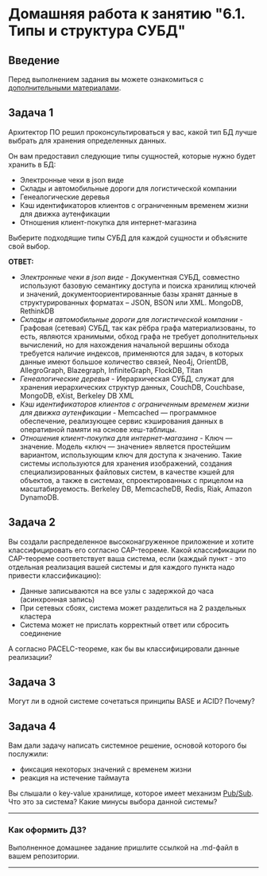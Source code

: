 # Домашняя работа к занятию "6.1. Типы и структура СУБД"

## Введение

Перед выполнением задания вы можете ознакомиться с
[дополнительными материалами](https://github.com/netology-code/virt-homeworks/tree/master/additional/README.md).

## Задача 1

Архитектор ПО решил проконсультироваться у вас, какой тип БД
лучше выбрать для хранения определенных данных.

Он вам предоставил следующие типы сущностей, которые нужно будет хранить в БД:

- Электронные чеки в json виде
- Склады и автомобильные дороги для логистической компании
- Генеалогические деревья
- Кэш идентификаторов клиентов с ограниченным временем жизни для движка аутенфикации
- Отношения клиент-покупка для интернет-магазина

Выберите подходящие типы СУБД для каждой сущности и объясните свой выбор.  

__ОТВЕТ:__

- *Электронные чеки в json виде* - Документная СУБД, совместно используют базовую семантику доступа и поиска хранилищ ключей и значений, документоориентированные базы хранят данные в структурированных форматах – JSON, BSON или XML. MongoDB, RethinkDB
- *Склады и автомобильные дороги для логистической компании* - Графовая (сетевая) СУБД, так как рёбра графа материализованы, то есть, являются хранимыми, обход графа не требует дополнительных вычислений, но для нахождения начальной вершины обхода требуется наличие индексов, применяются для задач, в которых данные имеют большое количество связей, Neo4j, OrientDB, AllegroGraph, Blazegraph, InfiniteGraph, FlockDB, Titan
- *Генеалогические деревья* - Иерархическая СУБД, служат для хранения иерархических структур данных, CouchDB, Couchbase, MongoDB, eXist, Berkeley DB XML
- *Кэш идентификаторов клиентов с ограниченным временем жизни для движка аутенфикации* - Memcached — программное обеспечение, реализующее сервис кэширования данных в оперативной памяти на основе хеш-таблицы.
- *Отношения клиент-покупка для интернет-магазина* - Ключ — значение. Модель «ключ — значение» является простейшим вариантом, использующим ключ для доступа к значению. Такие системы используются для хранения изображений, создания специализированных файловых систем, в качестве кэшей для объектов, а также в системах, спроектированных с прицелом на масштабируемость. Berkeley DB, MemcacheDB, Redis, Riak, Amazon DynamoDB.

## Задача 2

Вы создали распределенное высоконагруженное приложение и хотите классифицировать его согласно
CAP-теореме. Какой классификации по CAP-теореме соответствует ваша система, если
(каждый пункт - это отдельная реализация вашей системы и для каждого пункта надо привести классификацию):

- Данные записываются на все узлы с задержкой до часа (асинхронная запись)
- При сетевых сбоях, система может разделиться на 2 раздельных кластера
- Система может не прислать корректный ответ или сбросить соединение

А согласно PACELC-теореме, как бы вы классифицировали данные реализации?

## Задача 3

Могут ли в одной системе сочетаться принципы BASE и ACID? Почему?

## Задача 4

Вам дали задачу написать системное решение, основой которого бы послужили:

- фиксация некоторых значений с временем жизни
- реакция на истечение таймаута

Вы слышали о key-value хранилище, которое имеет механизм [Pub/Sub](https://habr.com/ru/post/278237/).
Что это за система? Какие минусы выбора данной системы?

---

### Как оформить ДЗ?

Выполненное домашнее задание пришлите ссылкой на .md-файл в вашем репозитории.

---
